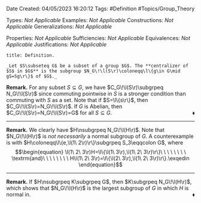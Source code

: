 <div class="topSpace"></div>

Date Created: 04/05/2023 16:20:12
Tags: #Definition #Topics/Group_Theory

Types: _Not Applicable_
Examples: _Not Applicable_
Constructions: _Not Applicable_
Generalizations: _Not Applicable_

Properties: _Not Applicable_
Sufficiencies: _Not Applicable_
Equivalences: _Not Applicable_
Justifications: _Not Applicable_

``` ad-Definition
title: Definition.

_Let $S\subseteq G$ be a subset of a group $G$. The **centralizer of $S$ in $G$** is the subgroup $N_G\!\l(S\r)\coloneqq\l\{g\in G\mid gS=Sg\r\}$ of $G$._

```

**Remark.** For any subset $S\subseteq G$, we have $C_G\!\l(S\r)\subgrpeq N_G\!\l(S\r)$ since commuting pointwise in $S$ is a stronger condition than commuting with $S$ as a set. Note that if $S=\l\{s\r\}$, then $C_G\!\l(S\r)=N_G\!\l(S\r)$. If $G$ is Abelian, then $C_G\!\l(S\r)=N_G\!\l(S\r)=G$ for all $S\subseteq G$.<span style="float:right;">$\blacklozenge$</span>

---

**Remark.** We clearly have $H\nsubgrpeq N_G\!\l(H\r)$. Note that $N_G\!\l(H\r)$ is _not necessarily_ a normal subgroup of $G$. A counterexample is with $H\coloneqq\l\{e,\l(1\ 2\r)\r\}\subgrpeq S_3\eqqcolon G$, where
$$\begin{equation}
    \l(1\ 2\ 3\r)H=\l\{\l(1\ 3\r),\l(1\ 2\ 3\r)\r\}\ \ \ \ \ \ \ \ \textrm{and}\ \ \ \ \ \ \ \ H\l(1\ 2\ 3\r)=\l\{\l(2\ 3\r),\l(1\ 2\ 3\r)\r\}.\exqedin
\end{equation}$$

---


**Remark.** If $H\nsubgrpeq K\subgrpeq G$, then $K\subgrpeq N_G\!\l(H\r)$, which shows that $N_G\!\l(H\r)$ is the largest subgroup of $G$ in which $H$ is normal in.<span style="float:right;">$\blacklozenge$</span>
